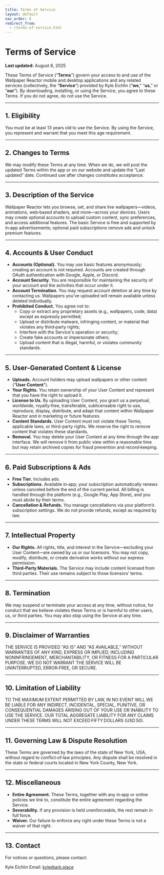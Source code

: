 ```yaml
---
title: Terms of Service
layout: default
nav_order: 6
redirect_from:
  - /terms-of-service.html
---
```


# Terms of Service

**Last updated:** August 8, 2025

These Terms of Service (“**Terms**”) govern your access to and use of the Wallpaper Reactor mobile and desktop applications and any related services (collectively, the “**Service**”) provided by Kyle Eichlin (“**we**,” “**us**,” or “**our**”). By downloading, installing, or using the Service, you agree to these Terms. If you do not agree, do not use the Service.

---

## 1. Eligibility
You must be at least 13 years old to use the Service. By using the Service, you represent and warrant that you meet this age requirement.

---

## 2. Changes to Terms
We may modify these Terms at any time. When we do, we will post the updated Terms within the app or on our website and update the “Last updated” date. Continued use after changes constitutes acceptance.

---

## 3. Description of the Service
Wallpaper Reactor lets you browse, set, and share live wallpapers—videos, animations, web‑based shaders, and more—across your devices. Users may create optional accounts to upload custom content, sync preferences, and access additional features. The basic Service is free and supported by in‑app advertisements; optional paid subscriptions remove ads and unlock premium features.

---

## 4. Accounts & User Conduct
- **Accounts (Optional).** You may use basic features anonymously; creating an account is not required. Accounts are created through OAuth authentication with Google, Apple, or Discord.
- **Account Security.** You are responsible for maintaining the security of your account and the activities that occur under it.
- **Account Termination.** You may request account deletion at any time by contacting us. Wallpapers you've uploaded will remain available unless deleted individually.
- **Prohibited Conduct.** You agree not to:
  - Copy or extract any proprietary assets (e.g., wallpapers, code, data) except as expressly permitted;
  - Upload or distribute malware, infringing content, or material that violates any third‑party rights;
  - Interfere with the Service's operation or security;
  - Create fake accounts or impersonate others;
  - Upload content that is illegal, harmful, or violates community standards.

---

## 5. User‑Generated Content & License
- **Uploads.** Account holders may upload wallpapers or other content ("**User Content**").
- **Your Rights.** You retain ownership of your User Content and represent that you have the right to upload it.
- **License to Us.** By uploading User Content, you grant us a perpetual, worldwide, royalty‑free, transferable, sublicensable right to use, reproduce, display, distribute, and adapt that content within Wallpaper Reactor and in marketing or future features.
- **Content Standards.** User Content must not violate these Terms, applicable laws, or third-party rights. We reserve the right to remove content that violates these standards.
- **Removal.** You may delete your User Content at any time through the app interface. We will remove it from public view within a reasonable time but may retain archived copies for fraud prevention and record‑keeping.

---

## 6. Paid Subscriptions & Ads
- **Free Tier.** Includes ads.
- **Subscriptions.** Available in‑app; your subscription automatically renews unless canceled before the end of the current period. All billing is handled through the platform (e.g., Google Play, App Store), and you must abide by their terms.
- **Cancellation & Refunds.** You manage cancellations via your platform’s subscription settings. We do not provide refunds, except as required by law.

---

## 7. Intellectual Property
- **Our Rights.** All rights, title, and interest in the Service—excluding your User Content—are owned by us or our licensors. You may not copy, modify, distribute, or create derivative works without our express permission.
- **Third‑Party Materials.** The Service may include content licensed from third parties. Their use remains subject to those licensors’ terms.

---

## 8. Termination
We may suspend or terminate your access at any time, without notice, for conduct that we believe violates these Terms or is harmful to other users, us, or third parties. You may also stop using the Service at any time.

---

## 9. Disclaimer of Warranties
THE SERVICE IS PROVIDED “AS IS” AND “AS AVAILABLE,” WITHOUT WARRANTIES OF ANY KIND, EXPRESS OR IMPLIED, INCLUDING NONINFRINGEMENT, MERCHANTABILITY, OR FITNESS FOR A PARTICULAR PURPOSE. WE DO NOT WARRANT THE SERVICE WILL BE UNINTERRUPTED, ERROR‑FREE, OR SECURE.

---

## 10. Limitation of Liability
TO THE MAXIMUM EXTENT PERMITTED BY LAW, IN NO EVENT WILL WE BE LIABLE FOR ANY INDIRECT, INCIDENTAL, SPECIAL, PUNITIVE, OR CONSEQUENTIAL DAMAGES ARISING OUT OF YOUR USE OR INABILITY TO USE THE SERVICE. OUR TOTAL AGGREGATE LIABILITY FOR ANY CLAIMS UNDER THESE TERMS WILL NOT EXCEED FIFTY DOLLARS (USD 50).

---

## 11. Governing Law & Dispute Resolution
These Terms are governed by the laws of the state of New York, USA, without regard to conflict‑of‑law principles. Any dispute shall be resolved in the state or federal courts located in New York County, New York.

---

## 12. Miscellaneous
- **Entire Agreement.** These Terms, together with any in‑app or online policies we link to, constitute the entire agreement regarding the Service.
- **Severability.** If any provision is held unenforceable, the rest remain in full force.
- **Waiver.** Our failure to enforce any right under these Terms is not a waiver of that right.

---

## 13. Contact
For notices or questions, please contact:

Kyle Eichlin
Email: kyle@ark.place
